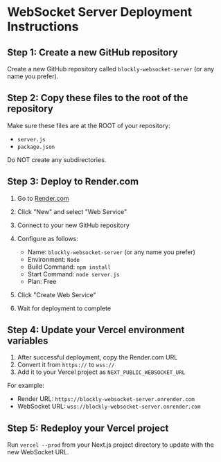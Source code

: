 # WebSocket Server Deployment Instructions

## Step 1: Create a new GitHub repository

Create a new GitHub repository called `blockly-websocket-server` (or any name you prefer).

## Step 2: Copy these files to the root of the repository

Make sure these files are at the ROOT of your repository:
- `server.js`
- `package.json`

Do NOT create any subdirectories.

## Step 3: Deploy to Render.com

1. Go to [Render.com](https://render.com)
2. Click "New" and select "Web Service"
3. Connect to your new GitHub repository
4. Configure as follows:
   - Name: `blockly-websocket-server` (or any name you prefer)
   - Environment: `Node`
   - Build Command: `npm install`
   - Start Command: `node server.js`
   - Plan: Free
   
5. Click "Create Web Service"
6. Wait for deployment to complete

## Step 4: Update your Vercel environment variables

1. After successful deployment, copy the Render.com URL
2. Convert it from `https://` to `wss://`
3. Add it to your Vercel project as `NEXT_PUBLIC_WEBSOCKET_URL`

For example:
- Render URL: `https://blockly-websocket-server.onrender.com`
- WebSocket URL: `wss://blockly-websocket-server.onrender.com`

## Step 5: Redeploy your Vercel project

Run `vercel --prod` from your Next.js project directory to update with the new WebSocket URL.
